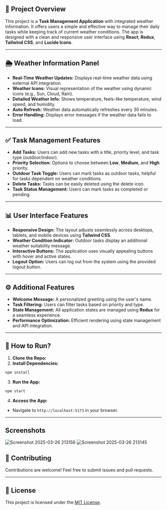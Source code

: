 


  ## 👋 Project Overview
This project is a **Task Management Application** with integrated weather information. It offers users a simple and effective way to manage their daily tasks while keeping track of current weather conditions. The app is designed with a clean and responsive user interface using **React**, **Redux**, **Tailwind CSS**, and **Lucide Icons**.

---

## 🌦 Weather Information Panel
- **Real-Time Weather Updates:** Displays real-time weather data using external API integration.
- **Weather Icons:** Visual representation of the weather using dynamic icons (e.g., Sun, Cloud, Rain).
- **Detailed Weather Info:** Shows temperature, feels-like temperature, wind speed, and humidity.
- **Auto Refresh:** Weather data automatically refreshes every 30 minutes.
- **Error Handling:** Displays error messages if the weather data fails to load.

---

## ✅ Task Management Features
- **Add Tasks:** Users can add new tasks with a title, priority level, and task type (outdoor/indoor).
- **Priority Selection:** Options to choose between **Low**, **Medium**, and **High** priority.
- **Outdoor Task Toggle:** Users can mark tasks as outdoor tasks, helpful for tasks dependent on weather conditions.
- **Delete Tasks:** Tasks can be easily deleted using the delete icon.
- **Task Status Management:** Users can mark tasks as completed or pending.

---

## 📊 User Interface Features
- **Responsive Design:** The layout adjusts seamlessly across desktops, tablets, and mobile devices using **Tailwind CSS**.
- **Weather Condition Indicator:** Outdoor tasks display an additional weather suitability message.
- **Interactive Buttons:** The application uses visually appealing buttons with hover and active states.
- **Logout Option:** Users can log out from the system using the provided logout button.

---

## ⚙️ Additional Features
- **Welcome Message:** A personalized greeting using the user's name.
- **Task Filtering:** Users can filter tasks based on priority and type.
- **State Management:** All application states are managed using **Redux** for a seamless experience.
- **Performance Optimization:** Efficient rendering using state management and API integration.

---

## 🚀 How to Run?
1. **Clone the Repo:**
2. **Install Dependencies:**
```bash
npm install
```
3. **Run the App:**
```bash
npm start
```
4. **Access the App:**
- Navigate to `http://localhost:5173` in your browser.

---

## Screenshots

![Screenshot 2025-03-26 213156](https://github.com/user-attachments/assets/22316969-2c17-4e8e-8d0a-33eecb0f33ba)
![Screenshot 2025-03-26 213145](https://github.com/user-attachments/assets/234a28ae-96d1-4c59-a879-008cb02f6e63)



## 🔧 Contributing
Contributions are welcome! Feel free to submit issues and pull requests.

---

## 🚀 License
This project is licensed under the [MIT License](LICENSE).

